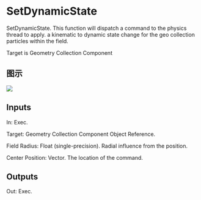# SetDynamicState

SetDynamicState. This function will dispatch a command to the physics thread to apply. a kinematic to dynamic state change for the geo collection particles within the field.

Target is Geometry Collection Component

## 图示

![]($-20221218-18595358.png)

## Inputs

In: Exec.

Target: Geometry Collection Component Object Reference.

Field Radius: Float (single-precision). Radial influence from the position.

Center Position: Vector. The location of the command.  

## Outputs

Out: Exec.

